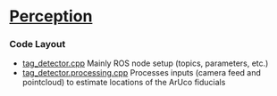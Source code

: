 # [Perception](https://github.com/umrover/mrover-ros/wiki/Perception)

### Code Layout

- [tag_detector.cpp](./tag_detector.cpp) Mainly ROS node setup (topics, parameters, etc.)
- [tag_detector.processing.cpp](./tag_detector.processing.cpp) Processes inputs (camera feed and pointcloud) to estimate locations of the ArUco fiducials
